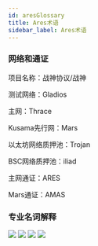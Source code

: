 ```yaml
---
id: aresGlossary
title: Ares术语
sidebar_label: Ares术语
---
```


### 网络和通证

项目名称：战神协议/战神

测试网络：Gladios

主网：Thrace

Kusama先行网：Mars

以太坊网络质押池：Trojan

BSC网络质押池：iliad

主网通证：ARES

Mars通证：AMAS 


### 专业名词解释

![](assets/build/83.png)
![](assets/build/84.png)
![](assets/build/85.png)
![](assets/build/86.png)